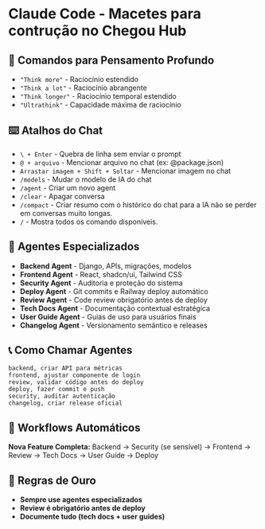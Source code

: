 # Claude Code - Macetes para contrução no Chegou Hub

## 🧠 Comandos para Pensamento Profundo
- `"Think more"` - Raciocínio estendido
- `"Think a lot"` - Raciocínio abrangente  
- `"Think longer"` - Raciocínio temporal estendido
- `"Ultrathink"` - Capacidade máxima de raciocínio

## ⌨️ Atalhos do Chat
- `\ + Enter` - Quebra de linha sem enviar o prompt
- `@ + arquivo` - Mencionar arquivo no chat (ex: @package.json)
- `Arrastar imagem + Shift + Soltar` - Mencionar imagem no chat
- `/models` - Mudar o modelo de IA do chat
- `/agent` - Criar um novo agent
- `/clear` - Apagar conversa
- `/compact` - Criar resumo com o histórico do chat para a IA não se perder em conversas muito longas.
- `/` - Mostra todos os comando disponíveis. 

## 🤖 Agentes Especializados
- **Backend Agent** - Django, APIs, migrações, modelos
- **Frontend Agent** - React, shadcn/ui, Tailwind CSS
- **Security Agent** - Auditoria e proteção do sistema
- **Deploy Agent** - Git commits e Railway deploy automático
- **Review Agent** - Code review obrigatório antes de deploy
- **Tech Docs Agent** - Documentação contextual estratégica
- **User Guide Agent** - Guias de uso para usuários finais
- **Changelog Agent** - Versionamento semântico e releases

## 📞 Como Chamar Agentes
```
backend, criar API para métricas
frontend, ajustar componente de login
review, validar código antes do deploy
deploy, fazer commit e push
security, auditar autenticação
changelog, criar release oficial
```

## 🔄 Workflows Automáticos

**Nova Feature Completa:**
Backend → Security (se sensível) → Frontend → Review → Tech Docs → User Guide → Deploy

## 📝 Regras de Ouro
- **Sempre use agentes especializados**
- **Review é obrigatório antes de deploy**
- **Documente tudo (tech docs + user guides)**